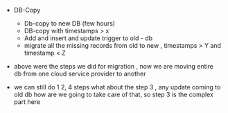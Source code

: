 - DB-Copy
    - Db-copy to new DB (few hours)
    - DB-copy with timestamps > x
    - Add and insert and update trigger to old - db
    - migrate all the missing records from old to new , timestamps > Y and timestamp < Z


- above were the steps we did for migration , now we are moving entire db from one cloud service provider to another
- we can still do 1 2, 4 steps what about the step 3 , any update coming to old db how are we going to take care of that, so step 3 is the complex part here
